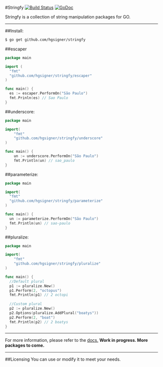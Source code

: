 #Stringfy [![Build Status](https://travis-ci.org/hgsigner/stringfy.svg?branch=master)](https://travis-ci.org/hgsigner/stringfy) [![GoDoc](https://godoc.org/github.com/hgsigner/stringfy?status.svg)](https://godoc.org/github.com/hgsigner/stringfy)

Stringfy is a collection of string manipulation packages for GO.
- - -

##Install:

```bash
$ go get github.com/hgsigner/stringfy
```

##escaper

```go
package main

import (
  "fmt"
  "github.com/hgsigner/stringfy/escaper"
)

func main() {
  es := escaper.PerformOn("São Paulo")
  fmt.Prinln(es) // Sao Paulo
}
```

##underscore:

```go
package main

import( 
	"fmt"
	"github.com/hgsigner/stringfy/underscore"
)

func main() {
	un := underscore.PerformOn("São Paulo")
	fmt.Println(un) // sao_paulo
}
```

##parameterize:

```go
package main

import( 
  "fmt"
  "github.com/hgsigner/stringfy/parameterize"
)

func main() {
  un := parameterize.PerformOn("São Paulo")
  fmt.Println(un) // sao-paulo
}
```

##pluralize:

```go
package main

import( 
	"fmt"
	"github.com/hgsigner/stringfy/pluralize"
)

func main() {
  //Default plural
  p1 := pluralize.New()
  p1.Perform(2, "octopus")
  fmt.Println(p1) // 2 octopi
  
  //Custom plural
  p2 := pluralize.New()
  p2.Options(pluralize.AddPlural("boatys"))
  p2.Perform(2, "boat")
  fmt.Println(p2) // 2 boatys
}
```

- - -
For more information, please refer to the [docs.](https://godoc.org/github.com/hgsigner/stringfy) **Work in progress. More packages to come.**
- - -
##Licensing
You can use or modify it to meet your needs.